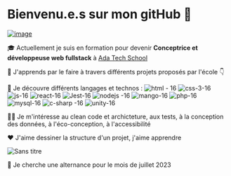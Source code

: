 # Bienvenu.e.s sur mon gitHub 👋
<a href="https://www.linkedin.com/in/heleneveber">![image](https://user-images.githubusercontent.com/114992758/228538833-51f03856-8e2b-48c7-8eae-2c71abca92aa.png)</a>

🎓 Actuellement je suis en formation pour devenir **Conceptrice et développeuse web fullstack** à [Ada Tech School](https://adatechschool.fr)

🌱 J'apprends par le faire à travers différents projets proposés par l'école 👇

🔭 Je découvre différents langages et technos : 
![html - 16](https://user-images.githubusercontent.com/114992758/228484737-2cdefc30-d706-45a5-866f-d4139e7cf06c.png) ![css-3-16](https://user-images.githubusercontent.com/114992758/228485080-23cb4684-332b-481f-a266-2d643ad3a687.png) ![js-16](https://user-images.githubusercontent.com/114992758/228485461-334b419e-4949-4cc2-a785-1d02edcd18e2.png) ![react-16](https://user-images.githubusercontent.com/114992758/228485723-ffe8ef84-67dd-4e0a-9a6e-2834a4080fdc.png) ![Jest-16](https://user-images.githubusercontent.com/114992758/228486397-f2a16a65-f44c-4fc2-b810-14c360f3f7a9.png) ![nodejs -16](https://user-images.githubusercontent.com/114992758/228486678-ee536926-1d98-439b-b43b-ba648c03e808.png) ![mango-16](https://user-images.githubusercontent.com/114992758/228487052-dd55fe54-dea0-439b-9474-12e6883c1f79.jpg) ![php-16](https://user-images.githubusercontent.com/114992758/228487599-01d55107-841e-47ba-ba77-134725de6af7.png) ![mysql-16](https://user-images.githubusercontent.com/114992758/228487983-392a8164-fd53-40f5-b531-1016e5f844a5.png) ![c-sharp -16](https://user-images.githubusercontent.com/114992758/228488561-72a82caf-d6fd-4e65-8ff9-4a9e8392a2db.png) ![unity-16](https://user-images.githubusercontent.com/114992758/228488588-0e94fd83-54c0-44a1-b5d7-344a6cacf54b.png)

🕵️‍♀️ Je m'intéresse au clean code et archicteture, aux tests, à la conception des données, à l'éco-conception, à l'accessibilité

❤️ J'aime dessiner la structure d'un projet, j'aime apprendre


![Sans titre](https://user-images.githubusercontent.com/114992758/228493359-ecbce70c-1c2f-482c-a56d-4595bbd3875e.jpg)


👯 Je cherche une alternance pour le mois de juillet 2023


<!--
**HeleneVeber/HeleneVeber** is a ✨ _special_ ✨ repository because its `README.md` (this file) appears on your GitHub profile.

Here are some ideas to get you started:

- 🔭 I’m currently working on ...
- 🌱 I’m currently learning ...
- 👯 I’m looking to collaborate on ... 
- 🤔 I’m looking for help with ...
- 💬 Ask me about ...
- 📫 How to reach me: ...
- 😄 Pronouns: ...
- ⚡ Fun fact: ...
-->
